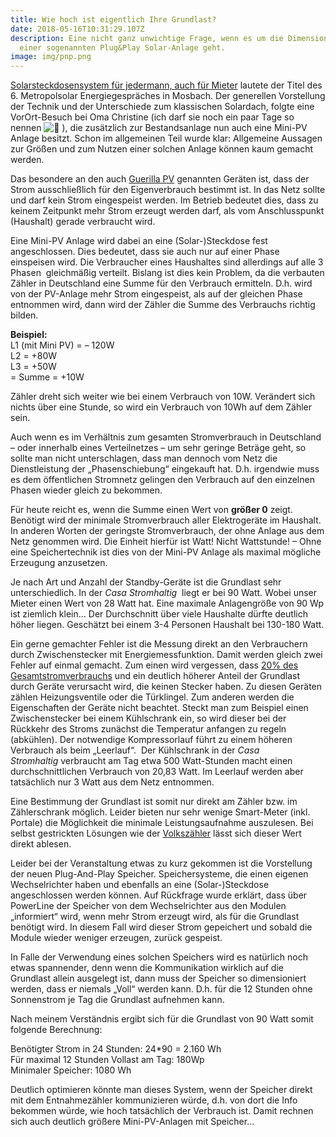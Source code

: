 ```yaml
---
title: Wie hoch ist eigentlich Ihre Grundlast?
date: 2018-05-16T10:31:29.107Z
description: Eine nicht ganz unwichtige Frage, wenn es um die Dimensionierung
  einer sogenannten Plug&Play Solar-Anlage geht.
image: img/pnp.png
---
```

[Solarsteckdosensystem für jedermann, auch für Mieter](http://www.sun-ev.de/html/aktuelles.html#Termine) lautete der Titel des 6. Metropolsolar Energiegespräches in Mosbach. Der generellen Vorstellung der Technik und der Unterschiede zum klassischen Solardach, folgte eine VorOrt-Besuch bei Oma Christine (ich darf sie noch ein paar Tage so nennen ![🙂](https://s.w.org/images/core/emoji/13.0.1/svg/1f642.svg) ), die zusätzlich zur Bestandsanlage nun auch eine Mini-PV Anlage besitzt. Schon im allgemeinen Teil wurde klar: Allgemeine Aussagen zur Größen und zum Nutzen einer solchen Anlage können kaum gemacht werden.

Das besondere an den auch [Guerilla PV](https://www.heise.de/tp/news/Guerilla-PV-Geht-s-noch-etwas-kleiner-2282166.html) genannten Geräten ist, dass der Strom ausschließlich für den Eigenverbrauch bestimmt ist. In das Netz sollte und darf kein Strom eingespeist werden. Im Betrieb bedeutet dies, dass zu keinem Zeitpunkt mehr Strom erzeugt werden darf, als vom Anschlusspunkt (Haushalt) gerade verbraucht wird.

Eine Mini-PV Anlage wird dabei an eine (Solar-)Steckdose fest angeschlossen. Dies bedeutet, dass sie auch nur auf einer Phase einspeisen wird. Die Verbraucher eines Haushaltes sind allerdings auf alle 3 Phasen  gleichmäßig verteilt. Bislang ist dies kein Problem, da die verbauten Zähler in Deutschland eine Summe für den Verbrauch ermitteln. D.h. wird von der PV-Anlage mehr Strom eingespeist, als auf der gleichen Phase entnommen wird, dann wird der Zähler die Summe des Verbrauchs richtig bilden.

**Beispiel:**\
L1 (mit Mini PV) = – 120W\
L2 = +80W\
L3 = +50W\
= Summe = +10W

Zähler dreht sich weiter wie bei einem Verbrauch von 10W. Verändert sich nichts über eine Stunde, so wird ein Verbrauch von 10Wh auf dem Zähler sein.

Auch wenn es im Verhältnis zum gesamten Stromverbrauch in Deutschland – oder innerhalb eines Verteilnetzes – um sehr geringe Beträge geht, so sollte man nicht unterschlagen, dass man dennoch vom Netz die Dienstleistung der „Phasenschiebung“ eingekauft hat. D.h. irgendwie muss es dem öffentlichen Stromnetz gelingen den Verbrauch auf den einzelnen Phasen wieder gleich zu bekommen.

Für heute reicht es, wenn die Summe einen Wert von **größer 0** zeigt. Benötigt wird der minimale Stromverbrauch aller Elektrogeräte im Haushalt. In anderen Worten der geringste Stromverbrauch, der ohne Anlage aus dem Netz genommen wird. Die Einheit hierfür ist Watt! Nicht Wattstunde! – Ohne eine Speichertechnik ist dies von der Mini-PV Anlage als maximal mögliche Erzeugung anzusetzen.

Je nach Art und Anzahl der Standby-Geräte ist die Grundlast sehr unterschiedlich. In der *Casa Stromhaltig*  liegt er bei 90 Watt. Wobei unser Mieter einen Wert von 28 Watt hat. Eine maximale Anlagengröße von 90 Wp ist ziemlich klein… Der Durchschnitt über viele Haushalte dürfte deutlich höher liegen. Geschätzt bei einem 3-4 Personen Haushalt bei 130-180 Watt.

Ein gerne gemachter Fehler ist die Messung direkt an den Verbrauchern durch Zwischenstecker mit Energiemessfunktion. Damit werden gleich zwei Fehler auf einmal gemacht. Zum einen wird vergessen, dass [20% des Gesamtstromverbrauchs](https://blog.stromhaltig.de/2013/01/stromverbrauch-20-fur-alles-ohne-stecker/) und ein deutlich höherer Anteil der Grundlast durch Geräte verursacht wird, die keinen Stecker haben. Zu diesen Geräten zählen Heizungsventile oder die Türklingel. Zum anderen werden die Eigenschaften der Geräte nicht beachtet. Steckt man zum Beispiel einen Zwischenstecker bei einem Kühlschrank ein, so wird dieser bei der Rückkehr des Stroms zunächst die Temperatur anfangen zu regeln (abkühlen). Der notwendige Kompressorlauf führt zu einem höheren Verbrauch als beim „Leerlauf“.  Der Kühlschrank in der *Casa Stromhaltig* verbraucht am Tag etwa 500 Watt-Stunden macht einen durchschnittlichen Verbrauch von 20,83 Watt. Im Leerlauf werden aber tatsächlich nur 3 Watt aus dem Netz entnommen.

Eine Bestimmung der Grundlast ist somit nur direkt am Zähler bzw. im Zählerschrank möglich. Leider bieten nur sehr wenige Smart-Meter (inkl. Portale) die Möglichkeit die minimale Leistungsaufnahme auszulesen. Bei selbst gestrickten Lösungen wie der [Volkszähler](https://blog.stromhaltig.de/2014/08/volkszaehler-trifft-discovergy-und-smappee/) lässt sich dieser Wert direkt ablesen.

Leider bei der Veranstaltung etwas zu kurz gekommen ist die Vorstellung der neuen Plug-And-Play Speicher. Speichersysteme, die einen eigenen Wechselrichter haben und ebenfalls an eine (Solar-)Steckdose angeschlossen werden können. Auf Rückfrage wurde erklärt, dass über PowerLine der Speicher von dem Wechselrichter aus den Modulen „informiert“ wird, wenn mehr Strom erzeugt wird, als für die Grundlast benötigt wird. In diesem Fall wird dieser Strom gepeichert und sobald die Module wieder weniger erzeugen, zurück gespeist.

In Falle der Verwendung eines solchen Speichers wird es natürlich noch etwas spannender, denn wenn die Kommunikation wirklich auf die Grundlast allein ausgelegt ist, dann muss der Speicher so dimensioniert werden, dass er niemals „Voll“ werden kann. D.h. für die 12 Stunden ohne Sonnenstrom je Tag die Grundlast aufnehmen kann.

Nach meinem Verständnis ergibt sich für die Grundlast von 90 Watt somit folgende Berechnung:

Benötigter Strom in 24 Stunden: 24*90 = 2.160 Wh\
Für maximal 12 Stunden Vollast am Tag: 180Wp\
Minimaler Speicher: 1080 Wh

Deutlich optimieren könnte man dieses System, wenn der Speicher direkt mit dem Entnahmezähler kommunizieren würde, d.h. von dort die Info bekommen würde, wie hoch tatsächlich der Verbrauch ist. Damit rechnen sich auch deutlich größere Mini-PV-Anlagen mit Speicher…